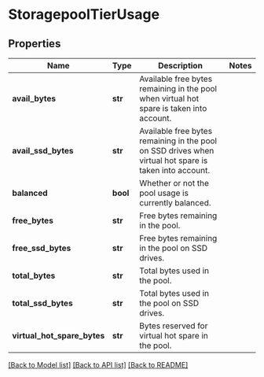 # StoragepoolTierUsage

## Properties
Name | Type | Description | Notes
------------ | ------------- | ------------- | -------------
**avail_bytes** | **str** | Available free bytes remaining in the pool when virtual hot spare is taken into account. | 
**avail_ssd_bytes** | **str** | Available free bytes remaining in the pool on SSD drives when virtual hot spare is taken into account. | 
**balanced** | **bool** | Whether or not the pool usage is currently balanced. | 
**free_bytes** | **str** | Free bytes remaining in the pool. | 
**free_ssd_bytes** | **str** | Free bytes remaining in the pool on SSD drives. | 
**total_bytes** | **str** | Total bytes used in the pool. | 
**total_ssd_bytes** | **str** | Total bytes used in the pool on SSD drives. | 
**virtual_hot_spare_bytes** | **str** | Bytes reserved for virtual hot spare in the pool. | 

[[Back to Model list]](../README.md#documentation-for-models) [[Back to API list]](../README.md#documentation-for-api-endpoints) [[Back to README]](../README.md)


